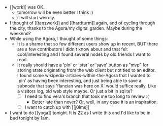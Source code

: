 - [[work]] was OK.
  - tomorrow will be even better I think :)
  - it will start weirdly.
- I thought of [[tanzwerk]] and [[hardturm]] again, and of cycling through the city, thanks to the Agora/my digital garden. Maybe during the weekend?
- While using the Agora, I thought of some things:
  - It is a shame that so few different users show up in recent, BUT there are a few contributors I didn't know about and that felt cool/interesting and I found several nodes by old friends I want to read.
  - It really should have a 'pin' or 'star' or 'save' button as "mvp" for storing state originating from the web client but not tied to an editor. I found some wikipedia-articles-within-the-Agora that I wanted to 'pin' as having been interesting, and just being able to save a subnode that says 'flancian was here on X' would suffice really. Like a visitors log, old web style maybe. Or just a bit in sqlite?
    - [ ] I need to find vera's branch that took me too long to review :(
        - Better late than never? Or, well, in any case it is an inspiration.
    - [ ] I want to catch up with [[j0lms]]
- I want to do [[yoga]] tonight. It is 22 as I write this and I'd like to be in bed tonight by 1am.
